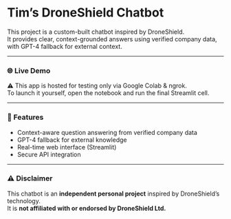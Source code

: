 # Tim’s DroneShield Chatbot

This project is a custom-built chatbot inspired by DroneShield.  
It provides clear, context-grounded answers using verified company data, with GPT-4 fallback for external context.

---

### 🌐 Live Demo
⚠️ This app is hosted for testing only via Google Colab & ngrok.  
To launch it yourself, open the notebook and run the final Streamlit cell.

---

### 🧩 Features
- Context-aware question answering from verified company data
- GPT-4 fallback for external knowledge
- Real-time web interface (Streamlit)
- Secure API integration

---

### ⚠️ Disclaimer
This chatbot is an **independent personal project** inspired by DroneShield’s technology.  
It is **not affiliated with or endorsed by DroneShield Ltd.**

